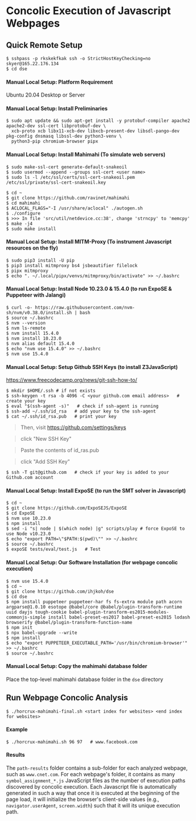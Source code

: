 # Concolic Execution of Javascript Webpages

## Quick Remote Setup
    $ sshpass -p rkskekfkak ssh -o StrictHostKeyChecking=no  skyer@165.22.176.134
    $ cd dse
    
#### Manual Local Setup: Platform Requirement
Ubuntu 20.04 Desktop or Server
#### Manual Local Setup: Install Preliminaries
    $ sudo apt update && sudo apt-get install -y protobuf-compiler apache2 apache2-dev ssl-cert libprotobuf-dev \
      xcb-proto xcb libx11-xcb-dev libxcb-present-dev libsdl-pango-dev pkg-config dnsmasq libssl-dev python3-venv \ 
      python3-pip chromium-browser pipx

#### Manual Local Setup: Install Mahimahi  (To simulate web servers)
    $ sudo make-ssl-cert generate-default-snakeoil
    $ sudo usermod --append --groups ssl-cert <user name>
    $ sudo ls -l /etc/ssl/certs/ssl-cert-snakeoil.pem /etc/ssl/private/ssl-cert-snakeoil.key

    $ cd ~
    $ git clone https://github.com/ravinet/mahimahi
    $ cd mahimahi
    $ ACLOCAL_FLAGS="-I /usr/share/aclocal" ./autogen.sh
    $ ./configure
    $ >>> In file 'src/util/netdevice.cc:38', change 'strncpy' to 'memcpy'
    $ make -j4
    $ sudo make install

#### Manual Local Setup: Install MITM-Proxy (To instrument Javascript resources on the fly)
    $ sudo pip3 install -U pip
    $ pip3 install mitmproxy bs4 jsbeautifier filelock
    $ pipx mitmproxy
    $ echo ". ~/.local/pipx/venvs/mitmproxy/bin/activate" >> ~/.bashrc

#### Manual Local Setup: Install Node 10.23.0 & 15.4.0 (to run ExpoSE & Puppeteer with Jalangi)
    $ curl -o- https://raw.githubusercontent.com/nvm-sh/nvm/v0.38.0/install.sh | bash
    $ source ~/.bashrc
    $ nvm --version
    $ nvm ls-remote
    $ nvm install 15.4.0
    $ nvm install 10.23.0
    $ nvm alias default 15.4.0
    $ echo "nvm use 15.4.0" >> ~/.bashrc
    $ nvm use 15.4.0


#### Manual Local Setup: Setup Github SSH Keys (to install Z3JavaScript)
https://www.freecodecamp.org/news/git-ssh-how-to/

    $ mkdir $HOME/.ssh # if not exists
    $ ssh-keygen -t rsa -b 4096 -C <your github.com email address>   # create your key
    $ eval "$(ssh-agent -s)"   # check if ssh-agent is running
    $ ssh-add ~/.ssh/id_rsa   # add your key to the ssh-agent
    $ cat ~/.ssh/id_rsa.pub   # print your key

> Then, visit https://github.com/settings/keys 

> click "New SSH Key" 

> Paste the contents of id_ras.pub 

> click "Add SSH Key"

    $ ssh -T git@github.com   # check if your key is added to your Github.com account


#### Manual Local Setup: Install ExpoSE (to run the SMT solver in Javascript)
    $ cd ~
    $ git clone https://github.com/ExpoSEJS/ExpoSE
    $ cd ExpoSE
    $ nvm use 10.23.0
    $ npm install
    $ sed -i "s| node | $(which node) |g" scripts/play # force ExpoSE to use Node v10.23.0
    $ echo "export PATH=\"$PATH:$(pwd)\"" >> ~/.bashrc
    $ source ~/.bashrc
    $ expoSE tests/eval/test.js   # Test


#### Manual Local Setup: Our Software Installation (for webpage concolic execution)
    $ nvm use 15.4.0
    $ cd ~
    $ git clone https://github.com/ihjkoh/dse
    $ cd dse
    $ npm install puppeteer puppeteer-har fs fs-extra module path acorn argparse@1.0.10 esotope @babel/core @babel/plugin-transform-runtime uuid dayjs tough-cookie babel-plugin-transform-es2015-modules-commonjs-simple install babel-preset-es2017 babel-preset-es2015 lodash browserify @babel/plugin-transform-function-name
    $ npm init
    $ npx babel-upgrade --write
    $ npm install
    $ echo "export PUPPETEER_EXECUTABLE_PATH='/usr/bin/chromium-browser'" >> ~/.bashrc
    $ source ~/.bashrc
    
#### Manual Local Setup: Copy the mahimahi database folder
Place the top-level mahimahi database folder in the `dse` directory
    
## Run Webpage Concolic Analysis
    $ ./horcrux-mahimahi-final.sh <start index for websites> <end index for websites>
    
#### Example
    $ ./horcrux-mahimahi.sh 96 97   # www.facebook.com

#### Results
The `path-results` folder contains a sub-folder for each analyzed webpage, such as `www.cnet.com`. For each webpage's folder, it contains as many `symbol_assignment_*.js` JavaScript files as the number of execution paths discovered by concolic execution. Each Javascript file is automatically generated in such a way that once it is executed at the beginning of the page load, it will initialize the browser's client-side values (e.g., `navigator.userAgent`, `screen.width`) such that it will its unique execution path. 

